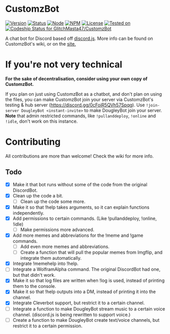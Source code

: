 # CustomzBot

[![Version](https://img.shields.io/badge/Version-1.1-green.svg?style=flat-square)](https://github.com/GlitchMasta47/CustomzBot/releases)
[![Status](https://img.shields.io/badge/Status-Ready-green.svg?style=flat-square)]()
[![Node](https://img.shields.io/badge/Node-5.2.0-blue.svg?style=flat-square)](http://nodejs.org)
[![NPM](https://img.shields.io/badge/NPM-3.5.3-blue.svg?style=flat-square)](http://nodejs.org)
[![License](https://img.shields.io/badge/License-GNU-blue.svg?style=flat-square)]()
[![Tested on](https://img.shields.io/badge/Tested%20on-Windows%2010%2FUbuntu%2015.10-lightgrey.svg?style=flat-square)]()
[ ![Codeship Status for GlitchMasta47/CustomzBot](https://codeship.com/projects/d0740cc0-8abe-0133-2b23-1a6e0347bbef/status?branch=master)](https://codeship.com/projects/123519)

A chat bot for Discord based off <a href="https://github.com/hydrabolt/discord.js/">discord.js</a>.
More info can be found on CustomzBot's wiki, or on the [site.](http://glitchmasta47.github.io/projects/customzbot/)

# If you're not very technical
**For the sake of decentralisation, consider using your own copy of CustomzBot.**

If you plan on just using CustomzBot as a chatbot, and don't plan on using the files, you can make CustomzBot join your server via CustomzBot's testing & hub server (https://discord.gg/0cFoiR5QVh57Spqg). Use `!join-server DougleyBot <instant-invite>` to make DougleyBot join your server.
**Note** that admin restricted commands, like `!pullanddeploy`, `!online` and `!idle`, don't work on this instance.

# Contributing
All contributions are more than welcome!
Check the wiki for more info.

## Todo

- [x] Make it that bot runs without some of the code from the original DiscordBot.
- [x] Clean up the code a bit.
    - [ ] Clean up the code some more.
- [x] Make it so that !help takes arguments, so it can explain functions independently.
- [x] Add permissions to certain commands. (Like !pullanddeploy, !online, !idle)
    - [ ] Make permissions more advanced.
- [x] Add more memes and abbreviations for the !meme and !game commands.
    - [ ] Add even more memes and abbreviations.
    - [ ] Create a function that will pull the popular memes from Imgflip, and integrate them automatically.
- [x] Integrate !memehelp into !help.
- [ ] Integrate a WolframAlpha command. The original DiscordBot had one, but that didn't work.
- [x] Make it so that log files are written when !log is used, instead of printing them to the console.
- [x] Make it so that !help outputs into a DM, instead of printing it into the channel.
- [x] Integrate Cleverbot support, but restrict it to a certain channel.
- [ ] Integrate a function to make DougleyBot stream music to a certain voice channel. (discord.js is being rewritten to support voice.)
- [ ] Create a function to make DougleyBot create text/voice channels, but restrict it to a certain permission.
